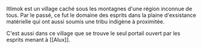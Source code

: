 Itlimok est un village caché sous les montagnes d'une région inconnue de tous. Par le passé, ce fut le domaine des esprits dans la plaine d'exsistance matérielle qui ont aussi soumis une tribu indigène à proximitée.

C'est aussi dans ce village que se trouve le seul portail ouvert par les esprits menant à [[Alux]].

